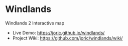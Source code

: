 # Windlands

Windlands 2 Interactive map

* Live Demo: https://joric.github.io/windlands/
* Project Wiki: https://github.com/joric/windlands/wiki/
